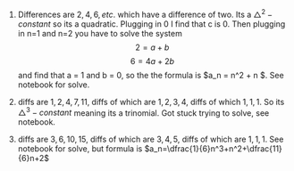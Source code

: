 1. Differences are $2, 4, 6, etc.$ which have a difference of two. Its a $\triangle^2-constant$ so its a quadratic. Plugging in 0 I find that c is 0. Then plugging in n=1 and n=2 you have to solve the system 
$$ 2=a+b $$
$$ 6 = 4a+2b $$
and find that a = 1 and b = 0, so the the formula is $a_n = n^2 + n $. See notebook for solve.

2. diffs are $1, 2, 4, 7, 11$, diffs of which are $1, 2, 3, 4$, diffs of which $1, 1, 1$. So its $\triangle^3-constant$ meaning its a trinomial. Got stuck trying to solve, see notebook.

3. diffs are $3, 6, 10, 15$, diffs of which are $3, 4, 5$, diffs of which are $1, 1, 1$. See notebook for solve, but formula is $a_n=\dfrac{1}{6}n^3+n^2+\dfrac{11}{6}n+2$